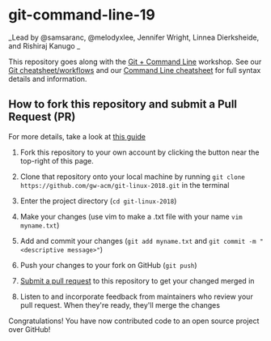 # git-command-line-19
_Lead by @samsaranc, @melodyxlee, Jennifer Wright, Linnea Dierksheide, and Rishiraj Kanugo _

This repository goes along with the [Git + Command Line](http://acm.seas.gwu.edu/workshops.html) workshop.
See our [Git cheatsheet/workflows](TODO) and our [Command Line cheatsheet](TODO) for full syntax details and information.

## How to fork this repository and submit a Pull Request (PR)
For more details, take a look at [this guide](https://guides.github.com/activities/forking/)

 1. Fork this repository to your own account by clicking the button near the top-right of this page.
 
 2. Clone that repository onto your local machine by running `git clone https://github.com/gw-acm/git-linux-2018.git` in the terminal
 
 3. Enter the project directory (`cd git-linux-2018`)
 
 4. Make your changes (use vim to make a .txt file with your name `vim
   myname.txt`)
 
 5. Add and commit your changes (`git add myname.txt` and `git commit -m "<descriptive message>"`)
 
 6. Push your changes to your fork on GitHub (`git push`)
 
 7. [Submit a pull request](https://github.com/gw-acm/git-linux-2018/compare) to this repository to get your changed merged in
 
 8. Listen to and incorporate feedback from maintainers who review your pull request. When they're ready, they'll merge the changes

Congratulations! You have now contributed code to an open source project over GitHub!
